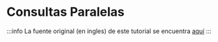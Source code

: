 # Consultas Paralelas

:::info
La fuente original (en ingles) de este tutorial se encuentra [aquí](https://tanstack.com/query/latest/docs/framework/vue/guides/parallel-queries)
:::


